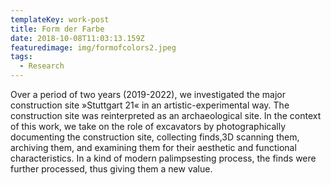 ```yaml
---
templateKey: work-post
title: Form der Farbe
date: 2018-10-08T11:03:13.159Z
featuredimage: img/formofcolors2.jpeg
tags:
  - Research
---
```

Over a period of two years (2019-2022), we investigated the major construction site »Stuttgart 21« in an artistic-experimental way. The construction site was reinterpreted as an archaeological site. In the context of this work, we take on the role of excavators by photographically documenting the construction site, collecting finds,3D scanning them, archiving them, and examining them for their aesthetic and functional characteristics. In a kind of modern palimpsesting process, the finds were further processed, thus giving them a new value.